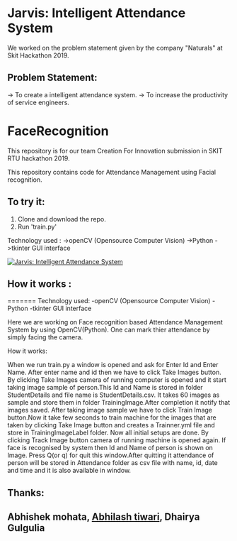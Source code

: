 
# Jarvis: Intelligent Attendance System

We worked on the problem statement given by the company "Naturals" at Skit Hackathon 2019.
## Problem Statement: 
 -> To create a intelligent attendance system.
 -> To increase the productivity of service engineers.

# FaceRecognition

This repository is for our team Creation For Innovation submission in SKIT RTU hackathon 2019.


This repository contains code for Attendance Management using Facial recognition.

## To try it:
  1. Clone and download the repo.
  2. Run 'train.py'


Technology used :
  ->openCV (Opensource Computer Vision)
  ->Python
  ->tkinter GUI interface

[![Jarvis: Intelligent Attendance System](https://github.com/abhilashk433/Attendance-system/blob/master/jarvisppt.png)](https://slides.com/abhilashkumar/deck-3#/ "Jarvis Slides")

## How it works :
=======
Technology used:
-openCV (Opensource Computer Vision)
-Python
-tkinter GUI interface

Here we are working on Face recognition based Attendance Management System by using OpenCV(Python). One can mark thier attendance by simply facing the camera. 

How it works:

When we run train.py a window is opened and ask for Enter Id and Enter Name. After enter name and id then we have to click Take Images button. By clicking Take Images camera of running computer is opened and it start taking image sample of person.This Id and Name is stored in folder StudentDetails and file name is StudentDetails.csv. It takes 60 images as sample and store them in folder TrainingImage.After completion it notify that images saved.
After taking image sample we have to click Train Image button.Now it take few seconds to train machine for the images that are taken by clicking Take Image button and creates a Trainner.yml file and store in TrainingImageLabel folder.
Now all initial setups are done. By clicking Track Image button camera of running machine is opened again. If face is recognised by system then Id and Name of person is shown on Image. Press Q(or q) for quit this window.After quitting it attendance of person will be stored in Attendance folder as csv file with name, id, date and time and it is also available in window.

## Thanks:
## Abhishek mohata, [Abhilash tiwari](https://github.com/abhilashk433), Dhairya Gulgulia
